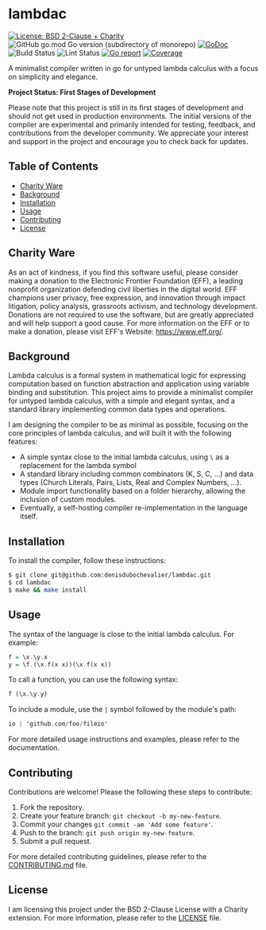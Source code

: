 # lambdac

[![License: BSD 2-Clause + Charity](https://img.shields.io/badge/License-BSD%202--Clause%20%2B%20Charity-blue)](LICENSE)
![GitHub go.mod Go version (subdirectory of monorepo)](https://img.shields.io/github/go-mod/go-version/denisdubochevalier/lambdac)
[![GoDoc](https://godoc.org/github.com/denisdubochevalier/lambdac?status.svg)](https://pkg.go.dev/github.com/denisdubochevalier/lambdac)
![Build Status](https://github.com/denisdubochevalier/lambdac/actions/workflows/go.yml/badge.svg)
![Lint Status](https://github.com/denisdubochevalier/lambdac/actions/workflows/golangci-lint.yml/badge.svg)
[![Go report](https://goreportcard.com/badge/github.com/denisdubochevalier/lambdac)](https://goreportcard.com/report/github.com/denisdubochevalier/lambdac)
[![Coverage](https://img.shields.io/codecov/c/github/denisdubochevalier/lambdac)](https://codecov.io/gh/denisdubochevalier/lambdac)

A minimalist compiler written in go for untyped lambda calculus with a focus on
simplicity and elegance.

**Project Status: First Stages of Development**

Please note that this project is still in its first stages of development and
should not get used in production environments. The initial versions of the
compiler are experimental and primarily intended for testing, feedback, and
contributions from the developer community. We appreciate your interest and
support in the project and encourage you to check back for updates.

## Table of Contents

- [Charity Ware](#charity-ware)
- [Background](#background)
- [Installation](#installation)
- [Usage](#usage)
- [Contributing](#contributing)
- [License](#license)

## Charity Ware

As an act of kindness, if you find this software useful, please consider making
a donation to the Electronic Frontier Foundation (EFF), a leading nonprofit
organization defending civil liberties in the digital world. EFF champions user
privacy, free expression, and innovation through impact litigation, policy
analysis, grassroots activism, and technology development. Donations are not
required to use the software, but are greatly appreciated and will help support
a good cause. For more information on the EFF or to make a donation, please
visit EFF's Website: https://www.eff.org/.

## Background

Lambda calculus is a formal system in mathematical logic for expressing
computation based on function abstraction and application using variable binding
and substitution. This project aims to provide a minimalist compiler for untyped
lambda calculus, with a simple and elegant syntax, and a standard library
implementing common data types and operations.

I am designing the compiler to be as minimal as possible, focusing on the core
principles of lambda calculus, and will built it with the following features:

- A simple syntax close to the initial lambda calculus, using `\` as a
  replacement for the lambda symbol
- A standard library including common combinators (K, S, C, ...) and data types
  (Church Literals, Pairs, Lists, Real and Complex Numbers, ...).
- Module import functionality based on a folder hierarchy, allowing the
  inclusion of custom modules.
- Eventually, a self-hosting compiler re-implementation in the language itself.

## Installation

To install the compiler, follow these instructions:

```sh
$ git clone git@github.com:denisdubochevalier/lambdac.git
$ cd lambdac
$ make && make install
```

## Usage

The syntax of the language is close to the initial lambda calculus. For example:

```haskell
f = \x.\y.x
y = \f.(\x.f(x x))(\x.f(x x))
```

To call a function, you can use the following syntax:

```haskell
f (\x.\y.y)
```

To include a module, use the `|` symbol followed by the module's path:

```haskell
io | 'github.com/foo/fileio'
```

For more detailed usage instructions and examples, please refer to the
documentation.

## Contributing

Contributions are welcome! Please the following these steps to contribute:

1. Fork the repository.
2. Create your feature branch: `git checkout -b my-new-feature`.
3. Commit your changes `git commit -am 'Add some feature'`.
4. Push to the branch: `git push origin my-new-feature`.
5. Submit a pull request.

For more detailed contributing guidelines, please refer to the
[CONTRIBUTING.md](/CONTRIBUTING.md) file.

## License

I am licensing this project under the BSD 2-Clause License with a Charity
extension. For more information, please refer to the [LICENSE](/LICENSE) file.
